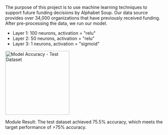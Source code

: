 The purpose of this project is to use machine learning techniques to support future funding decisions by Alphabet Soup. Our data source provides over 34,000 organizations that have previously received funding. After pre-processing the data, we run our model.

* Layer 1: 100 neurons, activation = "relu"
* Layer 2: 50 neurons, activation = "relu"
* Layer 3: 1 neurons, activation = "sigmoid"

<img width="203" alt="Model Accuracy - Test Dataset" src="https://user-images.githubusercontent.com/65242270/95488422-60ba8b00-094a-11eb-8379-de785e867390.PNG">

Module Result: The test dataset achieved 75.5% accuracy, which meets the target performance of >75% accuracy.
